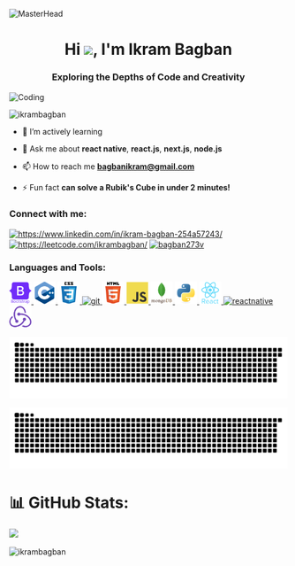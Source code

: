 ![MasterHead](https://drive.google.com/uc?export=view&id=1K3or-EBlW8bVpYtEkrRhzF-NXzBU9Siq)
<h1 align="center">Hi <img src="https://raw.githubusercontent.com/MartinHeinz/MartinHeinz/master/wave.gif" width="30px">, I'm Ikram Bagban</h1>
<h3 align="center">Exploring the Depths of Code and Creativity</h3>

<img align="center" alt="Coding" width="400" src="https://cdn.dribbble.com/users/1162077/screenshots/3848914/programmer.gif">

<p align="left"> <img src="https://komarev.com/ghpvc/?username=ikrambagban&label=Profile%20views&color=0e75b6&style=flat" alt="ikrambagban" /> </p>



- 🌱 I’m actively learning

- 💬 Ask me about **react native**, **react.js**, **next.js**, **node.js**

- 📫 How to reach me **bagbanikram@gmail.com**
<!-- - 📄 Know about my experiences [CV](https://drive.google.com/file/d/1vW3U-aDlJsywdZmdAzvMRDLuc1RC_l2-/view) -->


- ⚡ Fun fact **can solve a Rubik's Cube in under 2 minutes!**

<h3 align="left">Connect with me:</h3>
<p align="left">
<a href="https://www.linkedin.com/in/ikram-bagban-254a57243/" target="blank"><img align="center" src="https://raw.githubusercontent.com/rahuldkjain/github-profile-readme-generator/master/src/images/icons/Social/linked-in-alt.svg" alt="https://www.linkedin.com/in/ikram-bagban-254a57243/" height="30" width="40" /></a>
<a href="https://leetcode.com/ikrambagban/" target="blank"><img align="center" src="https://raw.githubusercontent.com/rahuldkjain/github-profile-readme-generator/master/src/images/icons/Social/leet-code.svg" alt="https://leetcode.com/ikrambagban/" height="30" width="40" /></a>
<a href="https://auth.geeksforgeeks.org/user/bagban273v" target="blank"><img align="center" src="https://raw.githubusercontent.com/rahuldkjain/github-profile-readme-generator/master/src/images/icons/Social/geeks-for-geeks.svg" alt="bagban273v" height="30" width="40" /></a>
</p>

<h3 align="left">Languages and Tools:</h3>
<p align="left"> <a href="https://getbootstrap.com" target="_blank" rel="noreferrer"> <img src="https://raw.githubusercontent.com/devicons/devicon/master/icons/bootstrap/bootstrap-plain-wordmark.svg" alt="bootstrap" width="40" height="40"/> </a> <a href="https://www.w3schools.com/cpp/" target="_blank" rel="noreferrer"> <img src="https://raw.githubusercontent.com/devicons/devicon/master/icons/cplusplus/cplusplus-original.svg" alt="cplusplus" width="40" height="40"/> </a> <a href="https://www.w3schools.com/css/" target="_blank" rel="noreferrer"> <img src="https://raw.githubusercontent.com/devicons/devicon/master/icons/css3/css3-original-wordmark.svg" alt="css3" width="40" height="40"/> </a> <a href="https://git-scm.com/" target="_blank" rel="noreferrer"> <img src="https://www.vectorlogo.zone/logos/git-scm/git-scm-icon.svg" alt="git" width="40" height="40"/> </a> <a href="https://www.w3.org/html/" target="_blank" rel="noreferrer"> <img src="https://raw.githubusercontent.com/devicons/devicon/master/icons/html5/html5-original-wordmark.svg" alt="html5" width="40" height="40"/> </a> <a href="https://developer.mozilla.org/en-US/docs/Web/JavaScript" target="_blank" rel="noreferrer"> <img src="https://raw.githubusercontent.com/devicons/devicon/master/icons/javascript/javascript-original.svg" alt="javascript" width="40" height="40"/> </a> <a href="https://www.mongodb.com/" target="_blank" rel="noreferrer"> <img src="https://raw.githubusercontent.com/devicons/devicon/master/icons/mongodb/mongodb-original-wordmark.svg" alt="mongodb" width="40" height="40"/> </a> <a href="https://www.python.org" target="_blank" rel="noreferrer"> <img src="https://raw.githubusercontent.com/devicons/devicon/master/icons/python/python-original.svg" alt="python" width="40" height="40"/> </a> <a href="https://reactjs.org/" target="_blank" rel="noreferrer"> <img src="https://raw.githubusercontent.com/devicons/devicon/master/icons/react/react-original-wordmark.svg" alt="react" width="40" height="40"/> </a> <a href="https://reactnative.dev/" target="_blank" rel="noreferrer"> <img src="https://reactnative.dev/img/header_logo.svg" alt="reactnative" width="40" height="40"/> </a> <a href="https://redux.js.org" target="_blank" rel="noreferrer"> <img src="https://raw.githubusercontent.com/devicons/devicon/master/icons/redux/redux-original.svg" alt="redux" width="40" height="40"/> </a> </p>

<a href=#><img src="https://raw.githubusercontent.com/anmolwadhwaxx/anmolwadhwaxx/deda191d8faa317e1087ba3e16bee98b6b9b29ea/snake.svg"></a>

<picture>
  <source media="(prefers-color-scheme: dark)" srcset="https://raw.githubusercontent.com/ikrambagban/ikrambagban/output/github-contribution-grid-snake-dark.svg">
  <source media="(prefers-color-scheme: light)" srcset="https://raw.githubusercontent.com/ikrambagban/ikrambagban/output/github-contribution-grid-snake.svg">
  <img alt="github contribution grid snake animation" src="https://raw.githubusercontent.com/ikrambagban/ikrambagban/output/github-contribution-grid-snake.svg">
</picture>



# 📊 GitHub Stats:
![](https://github-readme-stats.vercel.app/api?username=ikrambagban&theme=dark&hide_border=false&include_all_commits=true)<br/>


<p><img align="left" src="https://github-readme-stats.vercel.app/api/top-langs?username=ikrambagban&show_icons=true&locale=en&layout=compact" alt="ikrambagban" /></p>





